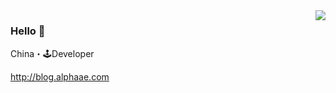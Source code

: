 <img align="right" src="https://github-readme-stats.vercel.app/api?username=alphaae" />

### Hello 👋

China・🕹Developer

http://blog.alphaae.com
